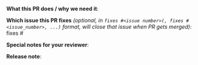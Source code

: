 <!--  Thanks for sending a pull request!  Here are some tips for you:
1. If this is your first time, read our contributor guidelines https://github.com/kubernetes/kubernetes/blob/master/CONTRIBUTING.md and developer guide https://github.com/kubernetes/kubernetes/blob/master/docs/devel/development.md
2. If you want *faster* PR reviews, read how: https://github.com/kubernetes/kubernetes/blob/master/docs/devel/faster_reviews.md
3. Follow the instructions for writing a release note: https://github.com/kubernetes/kubernetes/blob/master/docs/devel/pull-requests.md#release-notes
-->

**What this PR does / why we need it**:

**Which issue this PR fixes** *(optional, in `fixes #<issue number>(, fixes #<issue_number>, ...)` format, will close that issue when PR gets merged)*: fixes #

**Special notes for your reviewer**:

**Release note**:
<!--  Steps to write your release note:
1. Use the release-note-* labels to set the release note state (if you have access) 
2. Enter your extended release note in the below block; leaving it blank means using the PR title as the release note. If no release note is required, just write `NONE`. 
-->
```release-note
```
